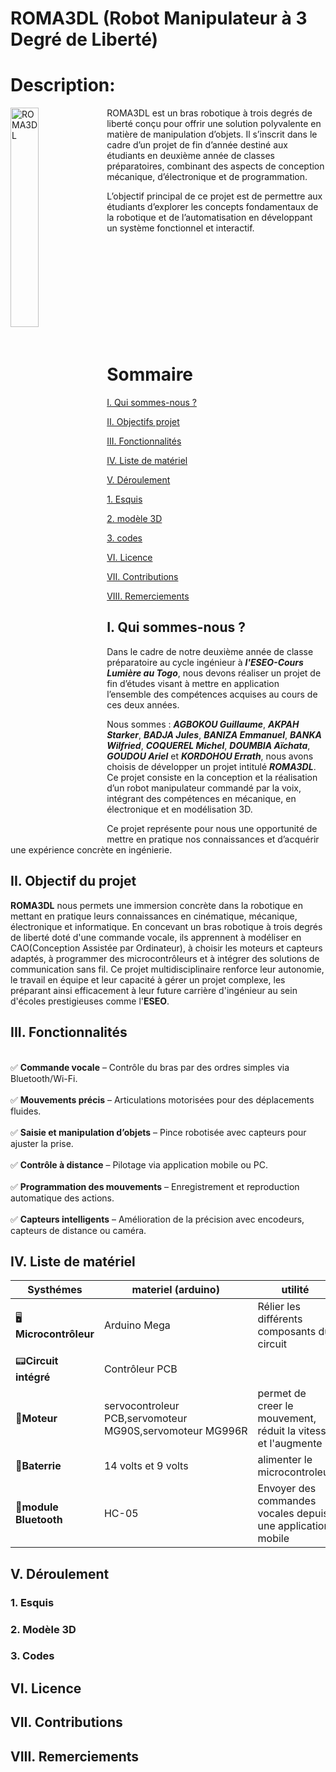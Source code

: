 # ROMA3DL (Robot Manipulateur à 3 Degré de Liberté)

# Description:
<img align="left" src= "https://github.com/user-attachments/assets/154af356-2c76-46a7-96c6-b7c4813c096e" alt="ROMA3DL" width="30%" />
ROMA3DL est un bras robotique à trois degrés de liberté conçu pour offrir une solution polyvalente en matière de manipulation d’objets. Il s’inscrit dans le cadre d’un projet de fin d’année destiné aux étudiants en deuxième année de classes préparatoires, combinant des aspects de conception mécanique, d’électronique et de programmation.

L’objectif principal de ce projet est de permettre aux étudiants d’explorer les concepts fondamentaux de la robotique et de l’automatisation en développant un système fonctionnel et interactif.
<br><br><br><br><br><br><br><br><br><br><br>

# Sommaire  

[I. Qui sommes-nous ?](#i-Qui-sommes-nous-)

[II. Objectifs projet ](#ii-Objectif-du-projet)

[III. Fonctionnalités](#iii-Fonctionnalités)

[IV. Liste de matériel](#iv-Liste-de-matériel)

[V. Déroulement ](#v-Déroulement)

  [1. Esquis](#1-Esquis)
  
  [2. modèle 3D](#2-Modèle-3D)
  
  [3. codes](#3-Codes)

[VI. Licence](#vi-Licence)

[VII. Contributions](#vii-Contributions)

[VIII. Remerciements](#viii-Remerciements)


## I. Qui sommes-nous ?

Dans le cadre de notre deuxième année de classe préparatoire au cycle ingénieur à ***l'ESEO-Cours Lumière au Togo***, nous devons réaliser un projet de fin d’études visant à mettre en application l’ensemble des compétences acquises au cours de ces deux années.

Nous sommes : ***AGBOKOU Guillaume***, ***AKPAH Starker***, ***BADJA Jules***, ***BANIZA Emmanuel***, ***BANKA Wilfried***, ***COQUEREL Michel***, ***DOUMBIA Aïchata***, ***GOUDOU Ariel*** et ***KORDOHOU Errath***, nous avons choisis de développer un projet intitulé ***ROMA3DL***. Ce projet consiste en la conception et la réalisation d’un robot manipulateur commandé par la voix, intégrant des compétences en mécanique, en électronique et en modélisation 3D.

Ce projet représente pour nous une opportunité de mettre en pratique nos connaissances et d’acquérir une expérience concrète en ingénierie.
## II. Objectif du projet
**ROMA3DL**  nous permets une immersion concrète dans la robotique en mettant en pratique leurs connaissances en cinématique, mécanique, électronique et informatique. En concevant un bras robotique à trois degrés de liberté doté d'une commande vocale, ils apprennent à modéliser en CAO(Conception Assistée par Ordinateur), à choisir les moteurs et capteurs adaptés, à programmer des microcontrôleurs et à intégrer des solutions de communication sans fil. Ce projet multidisciplinaire renforce leur autonomie, le travail en équipe et leur capacité à gérer un projet complexe, les préparant ainsi efficacement à leur future carrière d'ingénieur au sein d'écoles prestigieuses comme l'**ESEO**.
## III. Fonctionnalités
<br>✅ **Commande vocale**  – Contrôle du bras par des ordres simples via Bluetooth/Wi-Fi.</br>
<br>✅ **Mouvements précis**  – Articulations motorisées pour des déplacements fluides.</br>
<br>✅ **Saisie et manipulation d’objets** – Pince robotisée avec capteurs pour ajuster la prise.</br>
<br>✅ **Contrôle à distance**  – Pilotage via application mobile ou PC.</br>
<br>✅ **Programmation des mouvements** – Enregistrement et reproduction automatique des actions.</br>
<br>✅ **Capteurs intelligents**  – Amélioration de la précision avec encodeurs, capteurs de distance ou caméra.</br>
## IV. Liste de matériel 
| **Systhémes**             | **materiel (arduino)**                            | **utilité**                                        |
|-------------------------|---------------------------------------------------|-----------------------------------------------|
|🖥️**Microcontrôleur**    | Arduino Mega                                      |Rélier les différents composants du circuit |
|📟**Circuit intégré**   |Contrôleur PCB                                      |  |
|🦼**Moteur**  |   servocontroleur PCB,servomoteur MG90S,servomoteur MG996R |permet de creer le mouvement, réduit la vitesse et l'augmente |
| 🔋**Baterrie**| 14 volts et 9 volts | alimenter  le microcontroleur |            
| 📳**module Bluetooth** | HC-05    | Envoyer des commandes vocales depuis une application mobile|         
## V.  Déroulement 
  ### 1. Esquis
  ### 2. Modèle 3D
  ### 3. Codes
## VI. Licence
## VII. Contributions
## VIII. Remerciements
